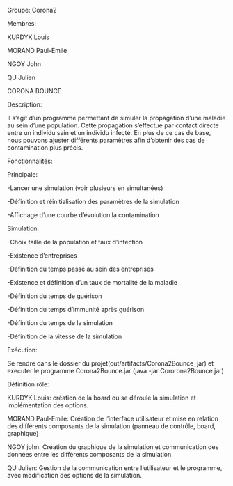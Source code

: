 Groupe: Corona2

Membres:

KURDYK Louis

MORAND Paul-Emile

NGOY John

QU Julien

CORONA BOUNCE

Description:

Il s’agit d’un programme permettant de simuler la propagation d’une
maladie au sein d’une population. Cette propagation s’effectue par
contact directe entre un individu sain et un individu infecté. En plus
de ce cas de base, nous pouvons ajuster différents paramètres afin
d’obtenir des cas de contamination plus précis.

Fonctionnalités:

Principale:

-Lancer une simulation (voir plusieurs en simultanées)

-Définition et réinitialisation des paramètres de la simulation

-Affichage d’une courbe d’évolution la contamination

Simulation:

-Choix taille de la population et taux d’infection

-Existence d’entreprises

-Définition du temps passé au sein des entreprises

-Existence et définition d’un taux de mortalité de la maladie

-Définition du temps de guérison

-Définition du temps d’immunité après guérison

-Définition du temps de la simulation

-Définition de la vitesse de la simulation

Exécution:

Se rendre dans le dossier du projet(out/artifacts/Corona2Bounce_jar) et executer le programme Corona2Bounce.jar
(java -jar Cororona2Bounce.jar)

Définition rôle:

KURDYK Louis: création de la board ou se déroule la simulation et
implémentation des options.

MORAND Paul-Emile: Création de l’interface utilisateur et mise en
relation des différents composants de la simulation (panneau de
contrôle, board, graphique)

NGOY john: Création du graphique de la simulation et communication des
données entre les différents composants de la simulation.

QU Julien: Gestion de la communication entre l’utilisateur et le
programme, avec modification des options de la simulation.
